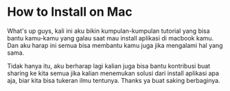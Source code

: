 # How to Install on Mac
What's up guys, kali ini aku bikin kumpulan-kumpulan tutorial yang bisa bantu kamu-kamu yang galau saat mau install aplikasi di macbook kamu. Dan aku harap ini semua bisa membantu kamu juga jika mengalami hal yang sama.

Tidak hanya itu, aku berharap lagi kalian juga bisa bantu kontribusi buat sharing ke kita semua jika kalian menemukan solusi dari install aplikasi apa aja, biar kita bisa tukeran ilmu tentunya. Thanks ya buat saking berbaginya.
